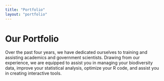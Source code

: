 ```yaml
---
title: "Portfolio"
layout: "portfolio"
---
```


# Our Portfolio

Over the past four years, we have dedicated ourselves to training and assisting academics and government scientists. Drawing from our experience, we are equipped to assist you in managing your biodiversity data, improve your statistical analysis, optimize your R code, and assist you in creating interactive tools.